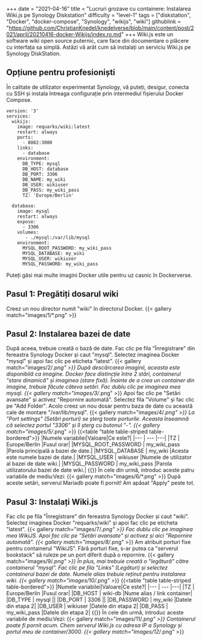 +++
date = "2021-04-16"
title = "Lucruri grozave cu containere: Instalarea Wiki.js pe Synology Diskstation"
difficulty = "level-1"
tags = ["diskstation", "Docker", "docker-compose", "Synology", "wikijs", "wiki"]
githublink = "https://github.com/ChristianKnedel/knedelverse/blob/main/content/post/2021/april/20210416-docker-Wikijs/index.ro.md"
+++
Wiki.js este un software wiki open source puternic, care face din documentare o plăcere cu interfața sa simplă. Astăzi vă arăt cum să instalați un serviciu Wiki.js pe Synology DiskStation.
## Opțiune pentru profesioniști
În calitate de utilizator experimentat Synology, vă puteți, desigur, conecta cu SSH și instala întreaga configurație prin intermediul fișierului Docker Compose.
```
version: '3'
services:
  wikijs:
    image: requarks/wiki:latest
    restart: always
    ports:
      - 8082:3000
    links:
      - database
    environment:
      DB_TYPE: mysql
      DB_HOST: database
      DB_PORT: 3306
      DB_NAME: my_wiki
      DB_USER: wikiuser
      DB_PASS: my_wiki_pass
      TZ: 'Europe/Berlin'

  database:
    image: mysql
    restart: always
    expose:
      - 3306
    volumes:
       - ./mysql:/var/lib/mysql
    environment:
      MYSQL_ROOT_PASSWORD: my_wiki_pass
      MYSQL_DATABASE: my_wiki
      MYSQL_USER: wikiuser
      MYSQL_PASSWORD: my_wiki_pass

```
Puteți găsi mai multe imagini Docker utile pentru uz casnic în Dockerverse.
## Pasul 1: Pregătiți dosarul wiki
Creez un nou director numit "wiki" în directorul Docker.
{{< gallery match="images/1/*.png" >}}

## Pasul 2: Instalarea bazei de date
După aceea, trebuie creată o bază de date. Fac clic pe fila "Înregistrare" din fereastra Synology Docker și caut "mysql". Selectez imaginea Docker "mysql" și apoi fac clic pe eticheta "latest".
{{< gallery match="images/2/*.png" >}}
După descărcarea imaginii, aceasta este disponibilă ca imagine. Docker face distincție între 2 stări, containerul "stare dinamică" și imaginea (stare fixă). Înainte de a crea un container din imagine, trebuie făcute câteva setări. Fac dublu clic pe imaginea mea mysql.
{{< gallery match="images/3/*.png" >}}
Apoi fac clic pe "Setări avansate" și activez "Repornire automată". Selectez fila "Volume" și fac clic pe "Add Folder". Acolo creez un nou dosar pentru baza de date cu această cale de montare "/var/lib/mysql".
{{< gallery match="images/4/*.png" >}}
La "Port settings" (Setări porturi) se șterg toate porturile. Aceasta înseamnă că selectez portul "3306" și îl șterg cu butonul "-".
{{< gallery match="images/5/*.png" >}}
{{<table "table table-striped table-bordered">}}
|Numele variabilei|Valoare|Ce este?|
|--- | --- |---|
|TZ	| Europe/Berlin |Fusul orar|
|MYSQL_ROOT_PASSWORD	| my_wiki_pass |Parola principală a bazei de date.|
|MYSQL_DATABASE |	my_wiki |Acesta este numele bazei de date.|
|MYSQL_USER	| wikiuser |Numele de utilizator al bazei de date wiki.|
|MYSQL_PASSWORD |	my_wiki_pass	|Parola utilizatorului bazei de date wiki.|
{{</table>}}
În cele din urmă, introduc aceste patru variabile de mediu:Vezi:
{{< gallery match="images/6/*.png" >}}
După aceste setări, serverul Mariadb poate fi pornit! Am apăsat "Apply" peste tot.
## Pasul 3: Instalați Wiki.js
Fac clic pe fila "Înregistrare" din fereastra Synology Docker și caut "wiki". Selectez imaginea Docker "requarks/wiki" și apoi fac clic pe eticheta "latest".
{{< gallery match="images/7/*.png" >}}
Fac dublu clic pe imaginea mea WikiJS. Apoi fac clic pe "Setări avansate" și activez și aici "Repornire automată".
{{< gallery match="images/8/*.png" >}}
Am atribuit porturi fixe pentru containerul "WikiJS". Fără porturi fixe, s-ar putea ca "serverul bookstack" să ruleze pe un port diferit după o repornire.
{{< gallery match="images/9/*.png" >}}
În plus, mai trebuie creată o "legătură" către containerul "mysql". Fac clic pe fila "Links" (Legături) și selectez containerul bazei de date. Numele alias trebuie reținut pentru instalarea wiki.
{{< gallery match="images/10/*.png" >}}
{{<table "table table-striped table-bordered">}}
|Numele variabilei|Valoare|Ce este?|
|--- | --- |---|
|TZ	| Europe/Berlin	|Fusul orar|
|DB_HOST	| wiki-db	|Nume alias / link container|
|DB_TYPE	| mysql	||
|DB_PORT	| 3306	 ||
|DB_PASSWORD	| my_wiki	|Datele din etapa 2|
|DB_USER	| wikiuser |Datele din etapa 2|
|DB_PASS	| my_wiki_pass	|Datele din etapa 2|
{{</table>}}
În cele din urmă, introduc aceste variabile de mediu:Vezi:
{{< gallery match="images/11/*.png" >}}
Containerul poate fi pornit acum. Chem serverul Wiki.js cu adresa IP a Synology și portul meu de container/3000.
{{< gallery match="images/12/*.png" >}}
